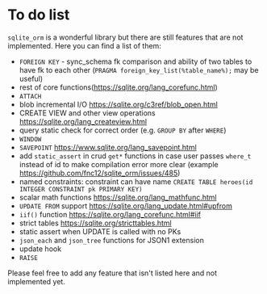 # To do list

`sqlite_orm` is a wonderful library but there are still features that are not implemented. Here you can find a list of them:

* `FOREIGN KEY` - sync_schema fk comparison and ability of two tables to have fk to each other (`PRAGMA foreign_key_list(%table_name%);` may be useful)
* rest of core functions(https://sqlite.org/lang_corefunc.html)
* `ATTACH`
* blob incremental I/O https://sqlite.org/c3ref/blob_open.html
* CREATE VIEW and other view operations https://sqlite.org/lang_createview.html
* query static check for correct order (e.g. `GROUP BY` after `WHERE`)
* `WINDOW`
* `SAVEPOINT` https://www.sqlite.org/lang_savepoint.html
* add `static_assert` in crud `get*` functions in case user passes `where_t` instead of id to make compilation error more clear (example https://github.com/fnc12/sqlite_orm/issues/485)
* named constraints: constraint can have name `CREATE TABLE heroes(id INTEGER CONSTRAINT pk PRIMARY KEY)`
* scalar math functions https://sqlite.org/lang_mathfunc.html
* `UPDATE FROM` support https://sqlite.org/lang_update.html#upfrom
* `iif()` function https://sqlite.org/lang_corefunc.html#iif
* strict tables https://sqlite.org/stricttables.html
* static assert when UPDATE is called with no PKs
* `json_each` and `json_tree` functions for JSON1 extension
* update hook
* `RAISE`

Please feel free to add any feature that isn't listed here and not implemented yet.
